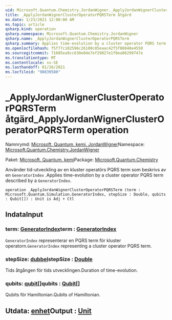 ```yaml
---
uid: Microsoft.Quantum.Chemistry.JordanWigner._ApplyJordanWignerClusterOperatorPQRSTerm
title: _ApplyJordanWignerClusterOperatorPQRSTerm åtgärd
ms.date: 1/23/2021 12:00:00 AM
ms.topic: article
qsharp.kind: operation
qsharp.namespace: Microsoft.Quantum.Chemistry.JordanWigner
qsharp.name: _ApplyJordanWignerClusterOperatorPQRSTerm
qsharp.summary: Applies time-evolution by a cluster operator PQRS term described by a `GeneratorIndex`.
ms.openlocfilehash: f5f77c102596c26100c85eaac42f5f88848e4550
ms.sourcegitcommit: 71605ea9cc630e84e7ef29027e1f0ea06299747e
ms.translationtype: MT
ms.contentlocale: sv-SE
ms.lasthandoff: 01/26/2021
ms.locfileid: "98839580"
---
```

# <a name="_applyjordanwignerclusteroperatorpqrsterm-operation"></a><span data-ttu-id="8f0e9-102">_ApplyJordanWignerClusterOperatorPQRSTerm åtgärd</span><span class="sxs-lookup"><span data-stu-id="8f0e9-102">_ApplyJordanWignerClusterOperatorPQRSTerm operation</span></span>

<span data-ttu-id="8f0e9-103">Namnrymd: [Microsoft. Quantum. kemi. JordanWigner](xref:Microsoft.Quantum.Chemistry.JordanWigner)</span><span class="sxs-lookup"><span data-stu-id="8f0e9-103">Namespace: [Microsoft.Quantum.Chemistry.JordanWigner](xref:Microsoft.Quantum.Chemistry.JordanWigner)</span></span>

<span data-ttu-id="8f0e9-104">Paket: [Microsoft. Quantum. kemi](https://nuget.org/packages/Microsoft.Quantum.Chemistry)</span><span class="sxs-lookup"><span data-stu-id="8f0e9-104">Package: [Microsoft.Quantum.Chemistry](https://nuget.org/packages/Microsoft.Quantum.Chemistry)</span></span>


<span data-ttu-id="8f0e9-105">Använder tid-utveckling av en kluster operatörs PQRS term som beskrivs av en `GeneratorIndex` .</span><span class="sxs-lookup"><span data-stu-id="8f0e9-105">Applies time-evolution by a cluster operator PQRS term described by a `GeneratorIndex`.</span></span>

```qsharp
operation _ApplyJordanWignerClusterOperatorPQRSTerm (term : Microsoft.Quantum.Simulation.GeneratorIndex, stepSize : Double, qubits : Qubit[]) : Unit is Adj + Ctl
```


## <a name="input"></a><span data-ttu-id="8f0e9-106">Indata</span><span class="sxs-lookup"><span data-stu-id="8f0e9-106">Input</span></span>

### <a name="term--generatorindex"></a><span data-ttu-id="8f0e9-107">term: [GeneratorIndex](xref:Microsoft.Quantum.Simulation.GeneratorIndex)</span><span class="sxs-lookup"><span data-stu-id="8f0e9-107">term : [GeneratorIndex](xref:Microsoft.Quantum.Simulation.GeneratorIndex)</span></span>

<span data-ttu-id="8f0e9-108">`GeneratorIndex` representerar en PQRS term för kluster operatorn.</span><span class="sxs-lookup"><span data-stu-id="8f0e9-108">`GeneratorIndex` representing a cluster operator PQRS term.</span></span>


### <a name="stepsize--double"></a><span data-ttu-id="8f0e9-109">stepSize: [dubbel](xref:microsoft.quantum.lang-ref.double)</span><span class="sxs-lookup"><span data-stu-id="8f0e9-109">stepSize : [Double](xref:microsoft.quantum.lang-ref.double)</span></span>

<span data-ttu-id="8f0e9-110">Tids åtgången för tids utvecklingen.</span><span class="sxs-lookup"><span data-stu-id="8f0e9-110">Duration of time-evolution.</span></span>


### <a name="qubits--qubit"></a><span data-ttu-id="8f0e9-111">qubits: [qubit](xref:microsoft.quantum.lang-ref.qubit)[]</span><span class="sxs-lookup"><span data-stu-id="8f0e9-111">qubits : [Qubit](xref:microsoft.quantum.lang-ref.qubit)[]</span></span>

<span data-ttu-id="8f0e9-112">Qubits för Hamiltonian.</span><span class="sxs-lookup"><span data-stu-id="8f0e9-112">Qubits of Hamiltonian.</span></span>



## <a name="output--unit"></a><span data-ttu-id="8f0e9-113">Utdata: [enhet](xref:microsoft.quantum.lang-ref.unit)</span><span class="sxs-lookup"><span data-stu-id="8f0e9-113">Output : [Unit](xref:microsoft.quantum.lang-ref.unit)</span></span>

